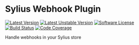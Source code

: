 # Sylius Webhook Plugin

[![Latest Version][ico-version]][link-packagist]
[![Latest Unstable Version][ico-unstable-version]][link-packagist]
[![Software License][ico-license]](LICENSE)
[![Build Status][ico-github-actions]][link-github-actions]
[![Code Coverage][ico-code-coverage]][link-code-coverage]

Handle webhooks in your Sylius store

[ico-version]: https://poser.pugx.org/setono/sylius-webhook-plugin/v/stable
[ico-unstable-version]: https://poser.pugx.org/setono/sylius-webhook-plugin/v/unstable
[ico-license]: https://poser.pugx.org/setono/sylius-webhook-plugin/license
[ico-github-actions]: https://github.com/Setono/SyliusWebhookPlugin/workflows/build/badge.svg
[ico-code-coverage]: https://codecov.io/gh/Setono/SyliusWebhookPlugin/branch/master/graph/badge.svg

[link-packagist]: https://packagist.org/packages/setono/sylius-webhook-plugin
[link-github-actions]: https://github.com/Setono/SyliusWebhookPlugin/actions
[link-code-coverage]: https://codecov.io/gh/Setono/SyliusWebhookPlugin
